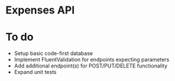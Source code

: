 # Expenses API

# To do
- Setup basic code-first database
- Implement FluentValidation for endpoints expecting parameters
- Add additional endpoint(s) for POST/PUT/DELETE functionality
- Expand unit tests
